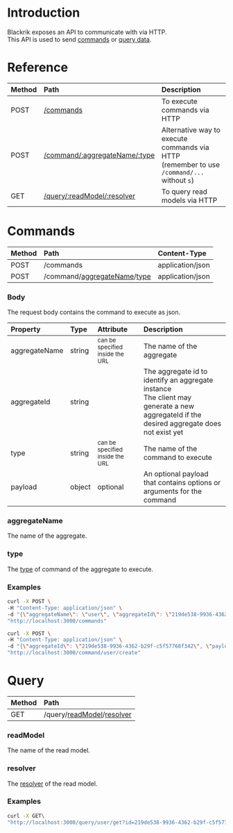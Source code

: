 # Introduction
Blackrik exposes an API to communicate with via HTTP.  
This API is used to send [commands](Aggregates#Commands) or [query data](ReadModels#Resolvers).

# Reference
Method| Path | Description
:--- | :--- | :---
POST |    [/commands](HTTP-API#Commands) | To execute commands via HTTP
POST |    [/command/:aggregateName/:type](HTTP-API#Commands) | Alternative way to execute commands via HTTP<br>(remember to use `/command/...` without `s`)
GET |    [/query/:readModel/:resolver](HTTP-API#Query) | To query read models via HTTP

# Commands
Method| Path | Content-Type
:--- | :--- | :---
POST |    /commands |    application/json
POST |    /command/[aggregateName](#aggregateName)/[type](#type) |    application/json

### Body
The request body contains the command to execute as json.

Property | Type | Attribute | Description
:--- | :--- | :--- | :---
aggregateName | string | <small>can be specified inside the URL</small> | The name of the aggregate
aggregateId | string | | The aggregate id to identify an aggregate instance<br>The client may generate a new aggregateId if the desired aggregate does not exist yet
type | string | <small>can be specified inside the URL</small> | The name of the command to execute
payload | object | optional | An optional payload that contains options or arguments for the command

### aggregateName
The name of the aggregate.

### type
The [type](Aggregates#Commands) of command of the aggregate to execute.

### Examples
```sh
curl -X POST \
-H "Content-Type: application/json" \
-d "{\"aggregateName\": \"user\", \"aggregateId\": \"219de538-9936-4362-b29f-c5f57768f342\", \"type\": \"create\", \"payload\": {\"name\": \"John Doe\"}}" \
"http://localhost:3000/commands"
```
```sh
curl -X POST \
-H "Content-Type: application/json" \
-d "{\"aggregateId\": \"219de538-9936-4362-b29f-c5f57768f342\", \"payload\": {\"name\": \"John Doe\"}}" \
"http://localhost:3000/command/user/create"
```

# Query
Method| Path 
:--- | :--- 
GET |    /query/[readModel](#readModel)/[resolver](#resolver)

### readModel
The name of the read model.

### resolver
The [resolver](ReadModels#Resolvers) of the read model.

### Examples
```sh
curl -X GET\
"http://localhost:3000/query/user/get?id=219de538-9936-4362-b29f-c5f57768f342"
```
